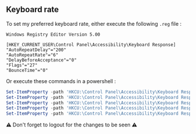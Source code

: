 
## Keyboard rate

To set my preferred keyboard rate, either execute the following `.reg` file :

```reg
Windows Registry Editor Version 5.00

[HKEY_CURRENT_USER\Control Panel\Accessibility\Keyboard Response]
"AutoRepeatDelay"="200"
"AutoRepeatRate"="6"
"DelayBeforeAcceptance"="0"
"Flags"="27"
"BounceTime"="0"
```

Or execute these commands in a powershell :

```powershell
Set-ItemProperty -path 'HKCU:\Control Panel\Accessibility\Keyboard Response' -Name "AutoRepeatDelay" -Value "200"
Set-ItemProperty -path 'HKCU:\Control Panel\Accessibility\Keyboard Response' -Name "AutoRepeatRate" -Value "6"
Set-ItemProperty -path 'HKCU:\Control Panel\Accessibility\Keyboard Response' -Name "DelayBeforeAcceptance" -Value "0"
Set-ItemProperty -path 'HKCU:\Control Panel\Accessibility\Keyboard Response' -Name "Flags" -Value "27"
Set-ItemProperty -path 'HKCU:\Control Panel\Accessibility\Keyboard Response' -Name "BounceTime" -Value "0"
```

⚠️ Don't forget to logout for the changes to be seen ⚠️
